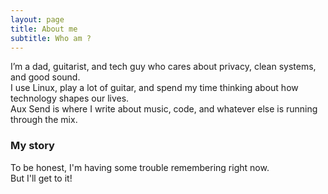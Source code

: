 ```yaml
---
layout: page
title: About me
subtitle: Who am ?
---
```


I’m a dad, guitarist, and tech guy who cares about privacy, clean systems, and good sound.  
I use Linux, play a lot of guitar, and spend my time thinking about how technology shapes our lives.  
Aux Send is where I write about music, code, and whatever else is running through the mix.

### My story

To be honest, I'm having some trouble remembering right now.  
But I'll get to it!
